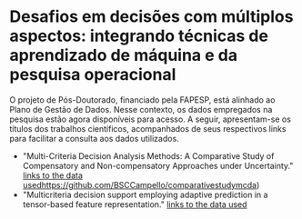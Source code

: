 # Desafios em decisões com múltiplos aspectos: integrando técnicas de aprendizado de máquina e da pesquisa operacional

O projeto de Pós-Doutorado, financiado pela FAPESP, está alinhado ao Plano de Gestão de Dados. Nesse contexto, os dados empregados na pesquisa estão agora disponíveis para acesso. A seguir, apresentam-se os títulos dos trabalhos científicos, acompanhados de seus respectivos links para facilitar a consulta aos dados utilizados.

- "Multi-Criteria Decision Analysis Methods: A Comparative Study of Compensatory and Non-compensatory Approaches under Uncertainty." [links to the data used](https://github.com/BSCCampello/comparativestudymcda)https://github.com/BSCCampello/comparativestudymcda) 
- "Multicriteria decision support employing adaptive prediction in a tensor-based feature representation." [links to the data used](https://github.com/BSCCampello/tensorpredictionsignals) 

